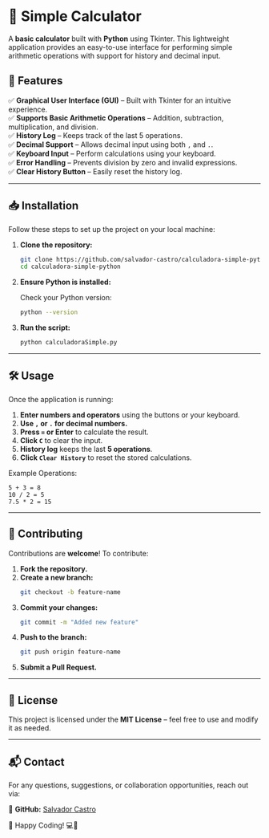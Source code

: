 # 🧮 Simple Calculator

A **basic calculator** built with **Python** using Tkinter. This lightweight application provides an easy-to-use interface for performing simple arithmetic operations with support for history and decimal input.

## 🚀 Features

✅ **Graphical User Interface (GUI)** – Built with Tkinter for an intuitive experience.  
✅ **Supports Basic Arithmetic Operations** – Addition, subtraction, multiplication, and division.  
✅ **History Log** – Keeps track of the last 5 operations.  
✅ **Decimal Support** – Allows decimal input using both `,` and `.`.  
✅ **Keyboard Input** – Perform calculations using your keyboard.  
✅ **Error Handling** – Prevents division by zero and invalid expressions.  
✅ **Clear History Button** – Easily reset the history log.  

---

## 📥 Installation

Follow these steps to set up the project on your local machine:

1. **Clone the repository:**

   ```bash
   git clone https://github.com/salvador-castro/calculadora-simple-python.git
   cd calculadora-simple-python
   ```

2. **Ensure Python is installed:**

   Check your Python version:
   ```bash
   python --version
   ```

3. **Run the script:**

   ```bash
   python calculadoraSimple.py
   ```

---

## 🛠️ Usage

Once the application is running:

1. **Enter numbers and operators** using the buttons or your keyboard.
2. **Use `,` or `.` for decimal numbers.**
3. **Press `=` or Enter** to calculate the result.
4. **Click `C`** to clear the input.
5. **History log** keeps the last **5 operations**.
6. **Click `Clear History`** to reset the stored calculations.

Example Operations:
```
5 + 3 = 8
10 / 2 = 5
7.5 * 2 = 15
```

---

## 🤝 Contributing

Contributions are **welcome**! To contribute:

1. **Fork the repository.**
2. **Create a new branch:**  
   ```bash
   git checkout -b feature-name
   ```
3. **Commit your changes:**  
   ```bash
   git commit -m "Added new feature"
   ```
4. **Push to the branch:**  
   ```bash
   git push origin feature-name
   ```
5. **Submit a Pull Request.**

---

## 📝 License

This project is licensed under the **MIT License** – feel free to use and modify it as needed.

---

## 📬 Contact

For any questions, suggestions, or collaboration opportunities, reach out via:

🔗 **GitHub:** [Salvador Castro](https://github.com/salvador-castro/calculadora-simple-python)  

🚀 Happy Coding! 💻🎯
